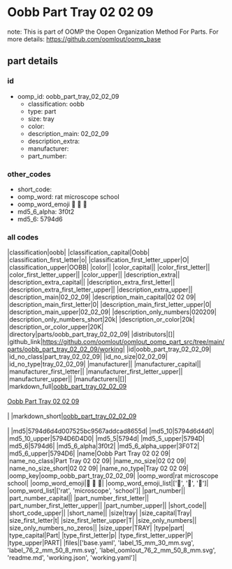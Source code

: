 # Oobb Part Tray 02 02 09  

note: This is part of OOMP the Oopen Organization Method For Parts. For more details: https://github.com/oomlout/oomp_base

##  part details





### id
* oomp_id: oobb_part_tray_02_02_09
  * classification: oobb
  * type: part
  * size: tray
  * color: 
  * description_main: 02_02_09
  * description_extra: 
  * manufacturer: 
  * part_number: 

### other_codes
* short_code: 
* oomp_word: rat microscope school
* oomp_word_emoji :rat: :microscope: :school:
* md5_6_alpha: 3f0t2
* md5_6: 5794d6

### all codes 
|classification|oobb|
|classification_capital|Oobb|
|classification_first_letter|o|
|classification_first_letter_upper|O|
|classification_upper|OOBB|
|color||
|color_capital||
|color_first_letter||
|color_first_letter_upper||
|color_upper||
|description_extra||
|description_extra_capital||
|description_extra_first_letter||
|description_extra_first_letter_upper||
|description_extra_upper||
|description_main|02_02_09|
|description_main_capital|02 02 09|
|description_main_first_letter|0|
|description_main_first_letter_upper|0|
|description_main_upper|02_02_09|
|description_only_numbers|020209|
|description_only_numbers_short|20k|
|description_or_color|20k|
|description_or_color_upper|20K|
|directory|parts/oobb_part_tray_02_02_09|
|distributors|[]|
|github_link|https://github.com/oomlout/oomlout_oomp_part_src/tree/main/parts/oobb_part_tray_02_02_09/working|
|id|oobb_part_tray_02_02_09|
|id_no_class|part_tray_02_02_09|
|id_no_size|02_02_09|
|id_no_type|tray_02_02_09|
|manufacturer||
|manufacturer_capital||
|manufacturer_first_letter||
|manufacturer_first_letter_upper||
|manufacturer_upper||
|manufacturers|[]|
|markdown_full|[oobb_part_tray_02_02_09](https://github.com/oomlout/oomlout_oomp_part_src/tree/main/parts/oobb_part_tray_02_02_09/working)<br>[](https://github.com/oomlout/oomlout_oomp_part_src/tree/main/parts/oobb_part_tray_02_02_09/working)<br>[Oobb Part Tray 02 02 09](https://github.com/oomlout/oomlout_oomp_part_src/tree/main/parts/oobb_part_tray_02_02_09/working)<br><br>|
|markdown_short|[oobb_part_tray_02_02_09](https://github.com/oomlout/oomlout_oomp_part_src/tree/main/parts/oobb_part_tray_02_02_09/working)<br><br>|
|md5|5794d6d4d007525bc9567addcad8655d|
|md5_10|5794d6d4d0|
|md5_10_upper|5794D6D4D0|
|md5_5|5794d|
|md5_5_upper|5794D|
|md5_6|5794d6|
|md5_6_alpha|3f0t2|
|md5_6_alpha_upper|3F0T2|
|md5_6_upper|5794D6|
|name|Oobb Part Tray 02 02 09|
|name_no_class|Part Tray 02 02 09|
|name_no_size|02 02 09|
|name_no_size_short|02 02 09|
|name_no_type|Tray 02 02 09|
|oomp_key|oomp_oobb_part_tray_02_02_09|
|oomp_word|rat microscope school|
|oomp_word_emoji|:rat: :microscope: :school:|
|oomp_word_emoji_list|[':rat:', ':microscope:', ':school:']|
|oomp_word_list|['rat', 'microscope', 'school']|
|part_number||
|part_number_capital||
|part_number_first_letter||
|part_number_first_letter_upper||
|part_number_upper||
|short_code||
|short_code_upper||
|short_name||
|size|tray|
|size_capital|Tray|
|size_first_letter|t|
|size_first_letter_upper|T|
|size_only_numbers||
|size_only_numbers_no_zeros||
|size_upper|TRAY|
|type|part|
|type_capital|Part|
|type_first_letter|p|
|type_first_letter_upper|P|
|type_upper|PART|
|files|['base.yaml', 'label_15_mm_30_mm.svg', 'label_76_2_mm_50_8_mm.svg', 'label_oomlout_76_2_mm_50_8_mm.svg', 'readme.md', 'working.json', 'working.yaml']|
